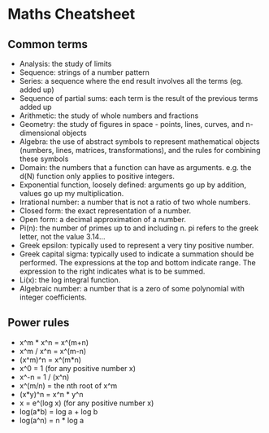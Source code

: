 
# Maths Cheatsheet

## Common terms

- Analysis: the study of limits
- Sequence: strings of a number pattern
- Series: a sequence where the end result involves all the terms (eg. added up)
- Sequence of partial sums: each term is the result of the previous terms added up
- Arithmetic: the study of whole numbers and fractions
- Geometry: the study of figures in space - points, lines, curves, and n-dimensional objects
- Algebra: the use of abstract symbols to represent mathematical objects (numbers, lines, matrices, transformations), and the rules for combining these symbols
- Domain: the numbers that a function can have as arguments. e.g. the d(N) function only applies to positive integers.
- Exponential function, loosely defined: arguments go up by addition, values go up my multiplication.
- Irrational number: a number that is not a ratio of two whole numbers.
- Closed form: the exact representation of a number.
- Open form: a decimal approximation of a number.
- Pi(n): the number of primes up to and including n. pi refers to the greek letter, not the value 3.14...
- Greek epsilon: typically used to represent a very tiny positive number.
- Greek capital sigma: typically used to indicate a summation should be performed. The expressions at the top and bottom indicate range. The expression to the right indicates what is to be summed.
- Li(x): the log integral function.
- Algebraic number: a number that is a zero of some polynomial with integer coefficients.

## Power rules

- x^m * x^n = x^(m+n)
- x^m / x^n = x^(m-n)
- (x^m)^n = x^(m*n)
- x^0 = 1 (for any positive number x)
- x^-n = 1 / (x^n)
- x^(m/n) = the nth root of x^m
- (x*y)^n = x^n * y^n
- x = e^(log x) (for any positive number x)
- log(a*b) = log a + log b
- log(a^n) = n * log a
